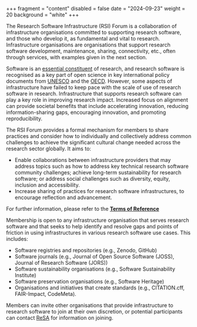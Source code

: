 +++
fragment = "content"
disabled = false
date = "2024-09-23"
weight = 20
background = "white"
+++

The Research Software Infrastructure (RSI) Forum is a collaboration of infrastructure organisations committed to supporting research software, and those who develop it, as fundamental and vital to research. Infrastructure organisations are organisations that support research software development, maintenance, sharing, connectivity, etc., often through services, with examples given in the next section.

Software is an [essential constituent](https://doi.org/10.1038/s43588-024-00651-2) of research, and research software is recognised as a key part of open science in key international policy documents from [UNESCO](https://en.unesco.org/science-sustainable-future/open-science/recommendation) and the [OECD](https://www.oecd.org/sti/recommendation-access-to-research-data-from-public-funding.htm). However, some aspects of infrastructure have failed to keep pace with the scale of use of research software in research. Infrastructure that supports research software can play a key role in improving research impact. Increased focus on alignment can provide societal benefits that include accelerating innovation, reducing information-sharing gaps, encouraging innovation, and promoting reproducibility. 

The RSI Forum provides a formal mechanism for members to share practices and consider how to individually and collectively address common challenges to achieve the significant cultural change needed across the research sector globally. It aims to:

- Enable collaborations between infrastructure providers that may address topics such as how to address key technical research software community challenges; achieve long-term sustainability for research software; or address social challenges such as diversity, equity, inclusion and accessibility.
- Increase sharing of practices for research software infrastructures, to encourage reflection and advancement.

For further information, please refer to the [**Terms of Reference**](https://docs.google.com/document/d/1nsbAi_Uag-r2bL3-8Zy6W_UUj6FXzdNB5-OxQUm8fv8/edit)  

Membership is open to any infrastructure organisation that serves research software and that seeks to help identify and resolve gaps and points of friction in using infrastructures in various research software use cases. This includes:

- Software registries and repositories (e.g., Zenodo, GitHub)
- Software journals (e.g., Journal of Open Source Software (JOSS), Journal of Research Software (JORS))
- Software sustainability organisations (e.g., Software Sustainability Institute)
- Software preservation organisations (e.g., Software Heritage)
- Organisations and initiatives that create standards (e.g., CITATION.cff, FAIR-Impact, CodeMeta). 

Members can invite other organisations that provide infrastructure to research software to join at their own discretion, or potential participants can contact [ReSA](mailto:info@researchsoft.org) for information on joining.
